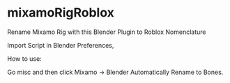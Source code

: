 # mixamoRigRoblox
Rename Mixamo Rig with this Blender Plugin to Roblox Nomenclature

Import Script in Blender Preferences, 

How to use:

Go misc and then click Mixamo -> Blender
Automatically Rename to Bones.

